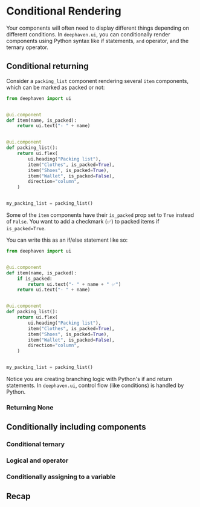 # Conditional Rendering

Your components will often need to display different things depending on different conditions. In `deephaven.ui`, you can conditionally render components using Python syntax like if statements, `and` operator, and the ternary operator.

## Conditional returning

Consider a `packing_list` component rendering several `item` components, which can be marked as packed or not:

```python
from deephaven import ui


@ui.component
def item(name, is_packed):
    return ui.text("- " + name)


@ui.component
def packing_list():
    return ui.flex(
        ui.heading("Packing list"),
        item("Clothes", is_packed=True),
        item("Shoes", is_packed=True),
        item("Wallet", is_packed=False),
        direction="column",
    )


my_packing_list = packing_list()
```

Some of the `item` components have their `is_packed` prop set to `True` instead of `False`. You want to add a checkmark (✅) to packed items if `is_packed=True`.

You can write this as an if/else statement like so:

```python
from deephaven import ui


@ui.component
def item(name, is_packed):
    if is_packed:
        return ui.text("- " + name + " ✅")
    return ui.text("- " + name)


@ui.component
def packing_list():
    return ui.flex(
        ui.heading("Packing list"),
        item("Clothes", is_packed=True),
        item("Shoes", is_packed=True),
        item("Wallet", is_packed=False),
        direction="column",
    )


my_packing_list = packing_list()
```

Notice you are creating branching logic with Python's if and return statements. In `deephaven.ui`, control flow (like conditions) is handled by Python.

### Returning None

## Conditionally including components

### Conditional ternary

### Logical and operator

### Conditionally assigning to a variable

## Recap

